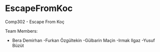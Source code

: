 # EscapeFromKoc
Comp302 - Escape From Koç

Team Members: 
- Bera Demirhan
-Furkan Özgültekin
-Gülbarin Maçin
-Irmak Ilgaz
-Yusuf Büzüt
